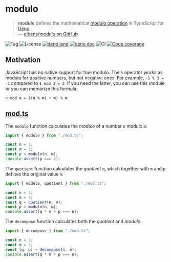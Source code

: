# modulo

> **modulo** defines the mathematical [modulo operation] in TypeScript for
> [Deno].
> <br/> — [eibens/modulo on GitHub]

![Tag](https://img.shields.io/github/v/tag/eibens/modulo)
![License](https://img.shields.io/github/license/eibens/modulo)
[![deno land](http://img.shields.io/badge/available%20on-deno.land/x-lightgrey.svg?logo=deno&labelColor=black)](https://deno.land/x/modulo)
[![deno doc](https://doc.deno.land/badge.svg)](https://doc.deno.land/https/deno.land/x/modulo/mod.ts)
![CI](https://github.com/eibens/modulo/workflows/ci/badge.svg)
[![Code coverage](https://img.shields.io/codecov/c/github/eibens/modulo)](https://codecov.io/gh/eibens/modulo)

## Motivation

JavaScript has no native support for true modulo. The `%` operator works as
modulo for positive numbers, but not negative ones. For example, `-1 % 3 = -1`
compared to `1 mod 3 = 2`. If you need the latter, you can use this module, or
you can memorize this formula:

```
n mod m = ((n % m) + m) % m
```

## [mod.ts]

The `modulo` function calculates the _modulo_ of a number `n` modulo `m`:

```ts
import { modulo } from "./mod.ts";

const n = 1;
const m = 3;
const p = modulo(n, m);
console.assert(p === 2);
```

The `quotient` function calculates the _quotient_ `q`, which together with `m`
and `p` defines the original value `n`:

```ts
import { modulo, quotient } from "./mod.ts";

const n = 1;
const m = 3;
const q = quotient(n, m);
const p = modulo(n, m);
console.assert(q * m + p === n);
```

The `decompose` function calculates both the _quotient_ and _modulo_:

```ts
import { decompose } from "./mod.ts";

const n = 1;
const m = 3;
const [q, p] = decompose(n, m);
console.assert(q * m + p === n);
```

[mod.ts]: mod.ts
[Deno]: https://deno.land
[modulo operation]: https://en.wikipedia.org/wiki/Modulo_operation
[eibens/modulo on GitHub]: https://github.com/eibens/modulo
